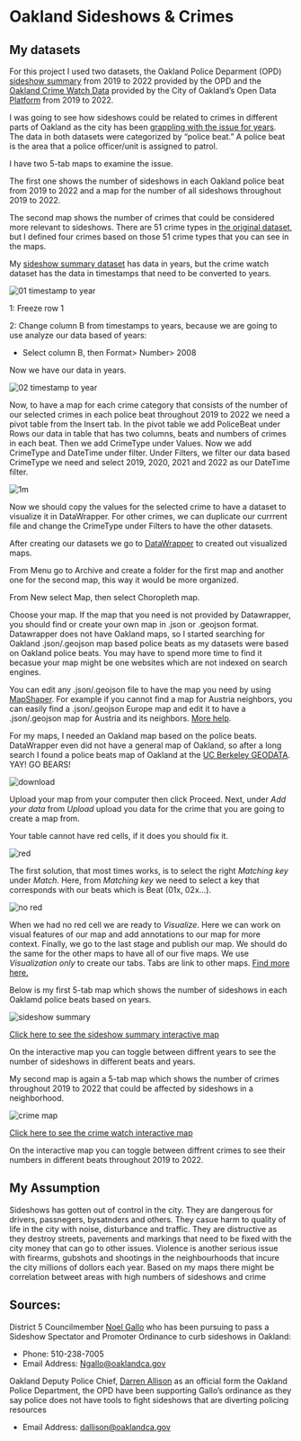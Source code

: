 # Oakland Sideshows & Crimes

## My datasets
For this project I used two datasets, the Oakland Police Deparment (OPD) [sideshow summary](https://nextrequestdev.s3.amazonaws.com/oaklandca/22-7316/99EAA1E3C350C4FB.xlsx?response-content-disposition=attachment%3B%20filename%3D%22Sideshow%20Summary%202019%20-%2030Nov2022_Disp%20Calls.xlsx%22&X-Amz-Algorithm=AWS4-HMAC-SHA256&X-Amz-Credential=AKIAW2Y7QEIAQAROH3WX%2F20230503%2Fus-east-1%2Fs3%2Faws4_request&X-Amz-Date=20230503T071334Z&X-Amz-Expires=1000&X-Amz-SignedHeaders=host&X-Amz-Signature=7e78a2deefc2a78e69e9b86dab0965433405340cf5143979ef5ed8c5b3e7b8f9) from 2019 to 2022 provided by the OPD and the [Oakland Crime Watch Data](https://data.oaklandca.gov/) provided by the City of Oakland’s Open Data [Platform](https://data.oaklandca.gov/) from 2019 to 2022.

I was going to see how sideshows could be related to crimes in different parts of Oakland as the city has been [grappling with the issue for years](https://oaklandnorth.net/2023/04/18/oakland-sideshows-council-crackdown/). The data in both datasets were categorized by “police beat.” A police beat is the area that a police officer/unit is assigned to patrol.

I have two 5-tab maps to examine the issue.

The first one shows the number of sideshows in each Oakland police beat from 2019 to 2022 and a map for the number of all sideshows throughout 2019 to 2022.

The second map shows the number of crimes that could be considered more relevant to sideshows. There are 51 crime types in [the original dataset](https://docs.google.com/spreadsheets/d/1jQXQ_xcd5Hln31OIjg_pB3p0KmEcI0AfJx7fnDxb_Ko/edit?usp=sharing), but I defined four crimes based on those 51 crime types that you can see in the maps.


My [sideshow summary dataset](https://docs.google.com/spreadsheets/d/1s1PkapY1sFnBbris3Y1k7aVVWkAh70AZ/edit?usp=sharing&ouid=109047557314096833567&rtpof=true&sd=true) has data in years, but the crime watch dataset has the data in timestamps that need to be converted to years. 

![01 timestamp to year](https://user-images.githubusercontent.com/78078218/235860192-3d8dc86a-35ad-4d1b-bb84-c173d41e6101.png)

1: Freeze row 1

2: Change column B from timestamps to years, because we are going to use analyze our data based of years:

- Select column B, then Format> Number> 2008

Now we have our data in years.

![02 timestamp to year](https://user-images.githubusercontent.com/78078218/235860409-3279cb3c-9219-42c3-8ad3-93df5f32e67b.png)

Now, to have a map for each crime category that consists of the number of our selected crimes in each police beat throughout 2019 to 2022 we need a pivot table from the Insert tab. In the pivot table we add PoliceBeat under Rows our data in table that has two columns, beats and numbers of crimes in each beat. Then we add CrimeType under Values. Now we add CrimeType and DateTime under filter. Under Filters, we filter our data based CrimeType we need and select 2019, 2020, 2021 and 2022 as our DateTime filter.

![1m](https://user-images.githubusercontent.com/78078218/235867731-2f694291-02f9-4cd9-8ef2-44fddef9ed1e.JPG)


Now we should copy the values for the selected crime to have a dataset to visualize it in DataWrapper. For other crimes, we can duplicate our currrent file and change the CrimeType under Filters to have the other datasets.

After creating our datasets we go to [DataWrapper](https://www.datawrapper.de/) to created out visualized maps.

From Menu go to Archive and create a folder for the first map and another one for the second map, this way it would be more organized.

From New select Map, then select Choropleth map. 

Choose your map. If the map that you need is not provided by Datawrapper, you should find or create your own map in .json or .geojson format. Datawrapper does not have Oakland maps, so I started searching for Oakland .json/.geojson map based police beats as my datasets were based on Oakland police beats. You may have to spend more time to find it becasue your map might be one websites which are not indexed on search engines.

You can edit any .json/.geojson file to have the map you need by using [MapShaper](https://mapshaper.org/). For example if you cannot find a map for Austria neighbors, you can easily find a .json/.geojson Europe map and edit it to have a .json/.geojson map for Austria and its neighbors. [More help](https://academy.datawrapper.de/article/145-how-to-upload-your-own-map).

For my maps, I needed an Oakland map based on the police beats. DataWrapper even did not have a general map of Oakland, so after a long search I found a police beats map of Oakland at the [UC Berkeley GEODATA](https://geodata.lib.berkeley.edu/catalog/ark28722-s71s46). YAY! GO BEARS!

![download](https://user-images.githubusercontent.com/78078218/235873765-46bd524f-06a8-4ca1-ad88-c53845b31134.jpeg)

Upload your map from your computer then click Proceed. Next, under *Add your data* from *Upload* upload you data for the crime that you are going to create a map from.

Your table cannot have red cells, if it does you should fix it. 

![red](https://user-images.githubusercontent.com/78078218/235876094-331bc14b-bdc2-430d-a06d-b03e6e955b9c.JPG)

The first solution, that most times works, is to select the right *Matching key* under *Match*. Here, from *Matching key* we need to select a key that corresponds with our beats which is Beat (01x, 02x...).

![no red](https://user-images.githubusercontent.com/78078218/235877710-f21df77f-dbd6-4770-a61a-7b619b0da5dc.JPG)

When we had no red cell we are ready to *Visualize*. Here we can work on visual features of our map and add annotations to our map for more context. Finally, we go to the last stage and publish our map. We should do the same for the other maps to have all of our five maps. We use *Visualization only* to create our tabs. Tabs are link to other maps. [Find more here.](https://academy.datawrapper.de/article/305-how-to-add-tabs-and-drop-downs)

Below is my first 5-tab map which shows the number of sideshows in each Oaklamd police beats based on years.

![sideshow summary](https://user-images.githubusercontent.com/78078218/235881080-d3776862-3e7d-4e6c-87c1-8be0efe3c3e8.JPG)

[Click here to see the sideshow summary interactive map](https://www.datawrapper.de/_/PYga3/)

On the interactive map you can toggle between diffrent years to see the number of sideshows in different beats and years.

My second map is again a 5-tab map which shows the number of crimes throughout 2019 to 2022 that could be affected by sideshows in a neighborhood.

![crime map](https://user-images.githubusercontent.com/78078218/235882511-c1ea865d-a200-40b8-86fb-b3f1634baab2.JPG)

[Click here to see the crime watch interactive map](https://www.datawrapper.de/_/FA3lT/)

On the interactive map you can toggle between diffrent crimes to see their numbers in different beats throughout 2019 to 2022.

## My Assumption 

Sideshows has gotten out of control in the city. They are dangerous for drivers, passnegers, bysatnders and others. They casue harm to quality of life in the city with noise, disturbance and traffic. They are distructive as they destroy streets, pavements and markings that need to be fixed with the city money that can go to other issues. Violence is another serious issue with firearms, gubshots and shootings in the neighbourhoods that incure the city millions of dollors each year. 
Based on my maps there might be correlation betweet areas with high numbers of sideshows and crime

## Sources: 
District 5 Councilmember [Noel Gallo](https://www.oaklandca.gov/officials/noel-gallo) who has been pursuing to pass a Sideshow Spectator and Promoter Ordinance to curb sideshows in Oakland:
- Phone: 510-238-7005
- Email Address: [Ngallo@oaklandca.gov](Ngallo@oaklandca.gov)

Oakland Deputy Police Chief, [Darren Allison](https://www.oaklandca.gov/staff/darren-allison) as an official form the Oakland Police Department, the OPD have been supporting Gallo’s ordinance as they say police does not have tools to fight sideshows that are diverting policing resources
- Email Address: [dallison@oaklandca.gov](dallison@oaklandca.gov) 


